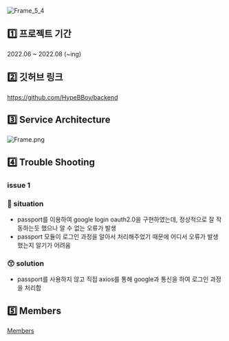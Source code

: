 ![Frame_5_4](https://github.com/HypeBBoy/backend/assets/86117661/2b3d284d-3e98-44ae-9267-dfe655ebd184)

## 1️⃣ 프로젝트 기간

2022.06 ~ 2022.08 (~ing)

## 2️⃣ 깃허브 링크

https://github.com/HypeBBoy/backend

## 3️⃣ **Service Architecture**

![Frame.png](https://s3-us-west-2.amazonaws.com/secure.notion-static.com/f38f106b-6592-458c-8140-b2283760cb90/Frame.png)

## 4️⃣ Trouble Shooting

### issue 1

### 🤔 situation

- passport를 이용하여 google login oauth2.0을 구현하였는데, 정상적으로 잘 작동하는듯 했으나 알 수 없는 오류가 발생
- passport 모듈이 로그인 과정을 알아서 처리해주었기 때문에 어디서 오류가 발생했는지 알기가 어려움

### 😙 solution

- passport를 사용하지 않고 직접 axios를 통해 google과 통신을 하여 로그인 과정을 처리함

## 5️⃣ Members

[Members ](https://www.notion.so/f82a68ac9ef04657acccb05914fd90d2?pvs=21)
